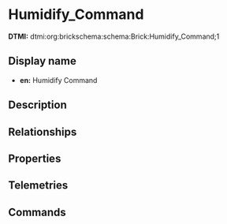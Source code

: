 # Humidify_Command
**DTMI:** dtmi:org:brickschema:schema:Brick:Humidify_Command;1
## Display name
- **en:** Humidify Command
## Description
## Relationships
## Properties
## Telemetries
## Commands

